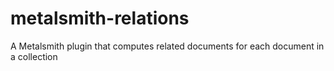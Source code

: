 # metalsmith-relations
A Metalsmith plugin that computes related documents for each document in a collection
